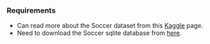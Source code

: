### Requirements
- Can read more about the Soccer dataset from this [Kaggle](https://www.kaggle.com/hugomathien/soccer) page.
- Need to download the Soccer sqlite database from [here](https://d17h27t6h515a5.cloudfront.net/topher/2017/November/5a0a4cad_database/database.sqlite).
